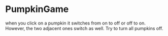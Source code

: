 # PumpkinGame
when you click on a pumpkin it switches from on to off or off to on. However, the two adjacent ones switch as well. Try to turn all pumpkins off.
